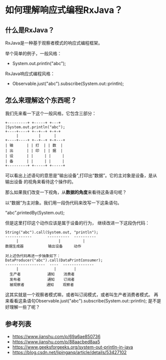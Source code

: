 # 如何理解响应式编程RxJava？
## 什么是RxJava？
RxJava是一种基于观察者模式的响应式编程框架。

举个简单的例子，一般风格：
- System.out.println("abc");

RxJava响应式编程风格：
- Observable.just("abc").subscribe(System.out::println);

## 怎么来理解这个东西呢？
我们先来看一下这个一般风格，它包含三部分：
```
+---------+ +-----+ +---+
|System.out.println("abc");
+----+----+ +--+--+ +-+-+
     |         |      |
+----+----+ +--+--+ +-+---+
| 输      | | 打  | | 数  |
| 出      | | 印  | | 据  |
| 设      | |     | |     |
| 备      | |     | |     |
+---------+ +-----+ +-----+
```

可以看出上述语句的意思是"输出设备",打印出“数据”。它的主对象是设备，是从输出设备
的视角来看待这个操作的。

那么如果我们改变一下视角，从**数据的角度**来看待这条语句呢？

以“数据”为主对象。我们用一段伪代码来改写一下这条语句。

“abc”.printedBy(System.out);

但是这里打印这个动作应该是属于设备的行为，
继续改进一下这段伪代码：
```
String("abc").call(System.out, "println");
------------       ----------  ----------
     |                  |          |
数据生成器           输出设备     动作   

对上述伪代码再进一步抽象如下：
DataProducer("abc").call(DataPrintConsumer);
------------------  ----  -------------- 
     |                |        |   
  生产者            通知    消费者      
  发布者            通知    订阅者
  被观察者          通知    观察者
```
这其实就是一个观察者模式嘛，或者叫订阅模式，或者叫生产者消费者模式。
再来看看这条语句Observable.just("abc").subscribe(System.out::println);
是不是好理解一些了呢？

## 参考列表
- https://www.jianshu.com/p/69a6ae850736
- https://www.jianshu.com/p/88aacbed8aa5
- https://www.geeksforgeeks.org/system-out-println-in-java
- https://blog.csdn.net/lipinganq/article/details/53427102
